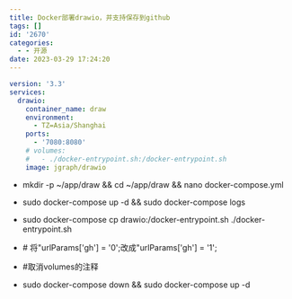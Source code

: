 ```yaml
---
title: Docker部署drawio，并支持保存到github
tags: []
id: '2670'
categories:
  - - 开源
date: 2023-03-29 17:24:20
---
```


```yml
version: '3.3'
services:
  drawio:
    container_name: draw
    environment:
      - TZ=Asia/Shanghai
    ports:
      - '7080:8080'
    # volumes:
    #   - ./docker-entrypoint.sh:/docker-entrypoint.sh
    image: jgraph/drawio
```

*   mkdir -p ~/app/draw && cd ~/app/draw && nano docker-compose.yml

*   sudo docker-compose up -d && sudo docker-compose logs

*   sudo docker-compose cp drawio:/docker-entrypoint.sh ./docker-entrypoint.sh

*   \# 将"urlParams\['gh'\] = '0';改成"urlParams\['gh'\] = '1';

*   #取消volumes的注释

*   sudo docker-compose down && sudo docker-compose up -d